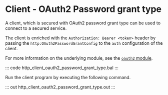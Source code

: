 # Client - OAuth2 Password grant type

A client, which is secured with OAuth2 password grant type can be used to connect to a secured service.

The client is enriched with the `Authorization: Bearer <token>` header by passing the `http:OAuth2PasswordGrantConfig` to the `auth` configuration of the client.

For more information on the underlying module, see the [`oauth2` module](https://lib.ballerina.io/ballerina/oauth2/latest/).

::: code http_client_oauth2_password_grant_type.bal :::

Run the client program by executing the following command.

::: out http_client_oauth2_password_grant_type.out :::
